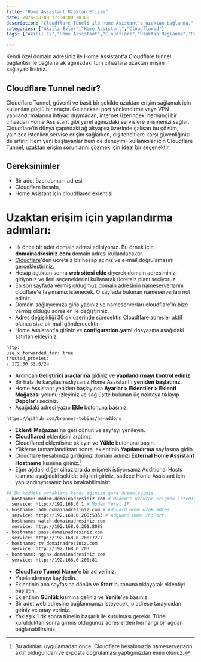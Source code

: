 ```yaml
---
title: "Home Assistant Uzaktan Erişim"
date: 2024-08-08 17:34:00 +0300
description: "Cloudflare Tüneli ile Home Asistant'a uzaktan bağlanma."
categories: ["Akıllı Evler","Home Assistant","Cloudflared"]
tags: ["Akıllı Ev","Home Assistant","Cloudflare","Uzaktan Bağlanma","Remote"]

---
```

Kendi özel domain adresiniz ile Home Assistant'a Cloudflare tunnel bağlantısı ile bağlanarak ağınızdaki tüm cihazlara uzaktan erişim sağlayabilirsiniz.

## Cloudflare Tunnel nedir?

Cloudflare Tunnel, güvenli ve basit bir şekilde uzaktan erişim sağlamak için kullanılan güçlü bir araçtır. Geleneksel port yönlendirme veya VPN yapılandırmalarına ihtiyaç duymadan, internet üzerindeki herhangi bir cihazdan Home Assistant gibi yerel ağınızdaki servislere erişmenizi sağlar. Cloudflare'in dünya çapındaki ağ altyapısı üzerinde çalışan bu çözüm, yalnızca istenilen servise erişim sağlarken, dış tehditlere karşı güvenliğinizi de artırır. Hem yeni başlayanlar hem de deneyimli kullanıcılar için Cloudflare Tunnel, uzaktan erişim sorunlarını çözmek için ideal bir seçenektir.

## Gereksinimler
- Bir adet özel domain adresi,
- Cloudflare hesabı,
- Home Asistant için cloudflared eklentisi

# Uzaktan erişim için yapılandırma adımları:

- İlk önce bir adet domain adresi ediniyoruz. Bu örnek için **domainadresiniz.com** domain adresi kullanılacaktır.
- [Cloudflare](https://www.cloudflare.com/)'den ücretsiz bir hesap açınız ve e-mail doğrulamasını gerçekleştiriniz.
- Hesap açtıktan sonra **web sitesi ekle** diyerek domain adresiminizi giriyoruz ve ileri seçeneklerini kullanarak ücretsiz planı seçiyoruz.
- En son sayfada vermiş olduğmuz domain adresinin nameserverlarını clodflare'e taşımamız istenecek. O sayfada bulunan nameserverları not ediniz.
- Domain sağlayıcınıza giriş yapınız ve nameserverları cloudflare'in bize vermiş olduğu adresler ile değiştiriniz.
- Adres değişikliği 30 dk üzerinde sürecektir. Cloudflare adresler aktif olunca size bir mail gönderecektir.
- Home Assistant'a giriniz ve **configuration.yaml** dosyasına aşağıdaki satırları ekleyiniz:

```bash
http:
use_x_forwarded_for: true
trusted_proxies:
- 172.30.33.0/24
```
- Ardından **Geliştirici araçlarına** gidiniz ve **yapılandırmayı kontrol ediniz**.
- Bir hata ile karşılaşmadıysanız Home Assistant'ı **yeniden başlatınız**.
- Home Assistant yeniden başlayınca **Ayarlar > Eklentiler > Eklenti Mağazası** yolunu izleyiniz ve sağ üstte bulunan üç noktaya tıklayıp **Depolar**'ı seçiniz.
- Aşağıdaki adresi yazıp **Ekle** butonuna basınız:

```bash
https://github.com/brenner-tobias/ha-addons
```
- **Eklenti Mağazas**ı'na geri dönün ve sayfayı yenileyin.
- **Cloudflared** eklentisini aratınız.
- Cloudflared eklentisine tıklayın ve **Yükle** butonuna basın.
- Yükleme tamamlandıktan sonra, eklentinin **Yapılandırma** sayfasına gidin.
- Cloudflare hesabınıza girdiğiniz domain adınızı **External Home Assistant Hostname** kısmına giriniz.[^1]
- Eğer ağdaki diğer cihazlara da erişmek istiyorsanız Additional Hosts kısmına aşağıdaki şekilde bilgileri giriniz, sadece Home Assistant için yapılandırıyorsanız boş bırakabilirsiniz:

```bash
## Bu koddaki örnekleri kendi ağınıza göre düzenleyiniz.
- hostname: modem.domainadresiniz.com # Modem'e uzaktan erişmek istediğiniz adres
  service: http://192.168.0.1 # Modem Yerel IP
- hostname: adh.domainadresiniz.com # Adguard Home uzak adres
  service: http://192.168.0.200:5353 # Adguard Home IP:Port
- hostname: watch.domainadresiniz.com
  service: http://192.168.0.201:8088
- hostname: pass.domainadresiniz.com
  service: http://192.168.0.200:7277
- hostname: tv.domainadresiniz.com
  service: http://192.168.0.203
- hostname: nginx.domainadresiniz.com
  service: http://192.168.0.200:81
```
- **Cloudflare Tunnel Name**'e bir ad veriniz. 
- Yapılandırmayı kaydedin.
- Eklentinin ana sayfasına dönün ve **Start** butonuna tıklayarak eklentiyi başlatın.
- Eklentinin **Günlük** kısmına geliniz ve **Yenile**'ye basınız.
- Bir adet web adresine bağlanmanızı isteyecek, o adrese tarayıcıdan giriniz ve onay veriniz.
- Yaklaşık 1 dk sonra tünelin başarılı ile kurulması gerekir. Tünel kurulduktan sonra girmiş olduğunuz adreslerden herhangi bir ağdan bağlanabilirsiniz.

[^1]: Bu adımları uygulamadan önce, Cloudflare hesabınızda nameserverların aktif olduğundan ve e-posta doğrulaması yaptığınızdan emin olunuz.